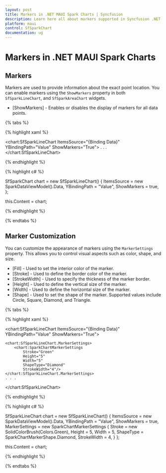 ```yaml
---
layout: post
title: Markers in .NET MAUI Spark Charts | Syncfusion
description: Learn here all about markers supported in Syncfusion .NET MAUI Spark Charts (SfSparkChart) control and more.
platform: maui
control: SfSparkChart
documentation: ug
---
```


# Markers in .NET MAUI Spark Charts

## Markers

Markers are used to provide information about the exact point location. You can enable markers using the `ShowMarkers` property in both `SfSparkLineChart`, and `SfSparkAreaChart` widgets.

* [ShowMarkers] - Enables or disables the display of markers for all data points.

{% tabs %}

{% highlight xaml %}

<chart:SfSparkLineChart ItemsSource="{Binding Data}" 
                    YBindingPath="Value"
                    ShowMarkers="True">
. . . 
</chart:SfSparkLineChart>

{% endhighlight %}

{% highlight c# %}

SfSparkChart chart = new SfSparkLineChart()
{
    ItemsSource = new SparkDataViewModel().Data,
    YBindingPath = "Value",
    ShowMarkers = true,
};

this.Content = chart;

{% endhighlight %}

{% endtabs %}

## Marker Customization

You can customize the appearance of markers using the `MarkerSettings` property. This allows you to control visual aspects such as color, shape, and size.

* [Fill] - Used to set the interior color of the marker.
* [Stroke] - Used to define the border color of the marker.
* [StrokeWidth] - Used to specify the thickness of the marker border.
* [Height] - Used to define the vertical size of the marker.
* [Width] - Used to define the horizontal size of the marker.
* [Shape] - Used to set the shape of the marker. Supported values include Circle, Square, Diamond, and Triangle.

{% tabs %}

{% highlight xaml %}

<chart:SfSparkLineChart ItemsSource="{Binding Data}" 
                    YBindingPath="Value"
                    ShowMarkers="True">

    <chart:SfSparkLineChart.MarkerSettings>
        <chart:SparkChartMarkerSettings 
            Stroke="Green"
            Height="5"
            Width="5"
            ShapeType="Diamond"
            StrokeWidth="4"/>
    </chart:SfSparkLineChart.MarkerSettings>
    . . .
</chart:SfSparkLineChart>

{% endhighlight %}

{% highlight c# %}

SfSparkLineChart chart = new SfSparkLineChart()
{
    ItemsSource = new SparkDataViewModel().Data,
    YBindingPath = "Value",
    ShowMarkers = true,
    MarkerSettings = new SparkChartMarkerSettings
    {
        Stroke = new SolidColorBrush(Colors.Green),
        Height = 5,
        Width = 5,
        ShapeType = SparkChartMarkerShape.Diamond,
        StrokeWidth = 4,
    }
};

this.Content = chart;

{% endhighlight %}

{% endtabs %}
